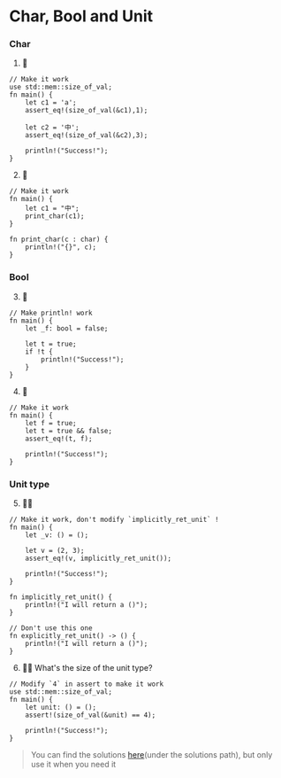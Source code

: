 # Char, Bool and Unit

### Char

1. 🌟

```rust,editable
// Make it work
use std::mem::size_of_val;
fn main() {
    let c1 = 'a';
    assert_eq!(size_of_val(&c1),1);

    let c2 = '中';
    assert_eq!(size_of_val(&c2),3);

    println!("Success!");
}
```

2. 🌟

```rust,editable
// Make it work
fn main() {
    let c1 = "中";
    print_char(c1);
}

fn print_char(c : char) {
    println!("{}", c);
}
```

### Bool

3. 🌟

```rust,editable
// Make println! work
fn main() {
    let _f: bool = false;

    let t = true;
    if !t {
        println!("Success!");
    }
}
```

4. 🌟

```rust,editable
// Make it work
fn main() {
    let f = true;
    let t = true && false;
    assert_eq!(t, f);

    println!("Success!");
}
```

### Unit type

5. 🌟🌟

```rust,editable
// Make it work, don't modify `implicitly_ret_unit` !
fn main() {
    let _v: () = ();

    let v = (2, 3);
    assert_eq!(v, implicitly_ret_unit());

    println!("Success!");
}

fn implicitly_ret_unit() {
    println!("I will return a ()");
}

// Don't use this one
fn explicitly_ret_unit() -> () {
    println!("I will return a ()");
}
```

6. 🌟🌟 What's the size of the unit type?

```rust,editable
// Modify `4` in assert to make it work
use std::mem::size_of_val;
fn main() {
    let unit: () = ();
    assert!(size_of_val(&unit) == 4);

    println!("Success!");
}
```

> You can find the solutions [here](https://github.com/sunface/rust-by-practice)(under the solutions path), but only use it when you need it
